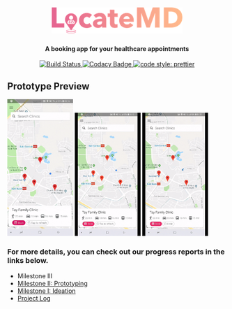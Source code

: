 <h1 align="center">
  <img src="https://github.com/yujiatay/LocateMD/blob/master/assets/logos/logo_raster_300x59.png">
</h1>

<h4 align="center">A booking app for your healthcare appointments</h4>

<p align="center">
  <a href="https://travis-ci.org/yujiatay/LocateMD">
      <img src="https://travis-ci.org/yujiatay/LocateMD.svg?branch=master" alt="Build Status">
  </a>
  <a href="https://www.codacy.com/app/yujiatay/LocateMD?utm_source=github.com&amp;utm_medium=referral&amp;utm_content=yujiatay/LocateMD&amp;utm_campaign=Badge_Grade">
      <img src="https://api.codacy.com/project/badge/Grade/fdb6ca58d9e344139519a1f6985420d8" alt="Codacy Badge">
  </a>
    <a href="https://github.com/prettier/prettier">
      <img src="https://img.shields.io/badge/code_style-prettier-ff69b4.svg" alt="code style: prettier">
  </a>
</p>

## Prototype Preview

<div>
    <img src="https://raw.githubusercontent.com/yujiatay/LocateMD/master/docs/videos/search%20bar.gif" width="30%"/>
    <img src="https://raw.githubusercontent.com/yujiatay/LocateMD/master/docs/videos/swiper.gif" width="30%"/>
    <img src="https://raw.githubusercontent.com/yujiatay/LocateMD/master/docs/videos/booking.gif" width="30%"/>
</div>

### For more details, you can check out our progress reports in the links below.

- Milestone III
- [Milestone II: Prototyping](https://github.com/yujiatay/LocateMD/wiki/Orbital-Milestone-II)
- [Milestone I: Ideation](https://github.com/yujiatay/LocateMD/wiki/Orbital-Milestone-I)
- [Project Log](https://github.com/yujiatay/LocateMD/wiki/Project-Log)
